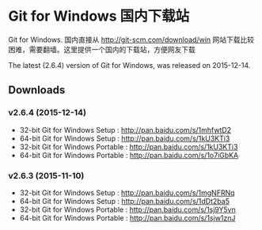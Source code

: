 # Git for Windows 国内下载站

Git for Windows.   国内直接从 http://git-scm.com/download/win 网站下载比较困难，需要翻墙。这里提供一个国内的下载站，方便网友下载

The latest (2.6.4) version of Git for Windows, was released on 2015-12-14. 

## Downloads

### v2.6.4 (2015-12-14)

* 32-bit Git for Windows Setup : <http://pan.baidu.com/s/1mhfwtD2>
* 64-bit Git for Windows Setup : <http://pan.baidu.com/s/1kU3KTi3>
* 32-bit Git for Windows Portable : <http://pan.baidu.com/s/1kU3KTi3>
* 64-bit Git for Windows Portable : <http://pan.baidu.com/s/1o7iGbKA>

### v2.6.3 (2015-11-10)

* 32-bit Git for Windows Setup : <http://pan.baidu.com/s/1mgNFRNq>
* 64-bit Git for Windows Setup : <http://pan.baidu.com/s/1dDt2ba5>
* 32-bit Git for Windows Portable : <http://pan.baidu.com/s/1sj9Y5vn>
* 64-bit Git for Windows Portable : <http://pan.baidu.com/s/1sjw1znJ>
